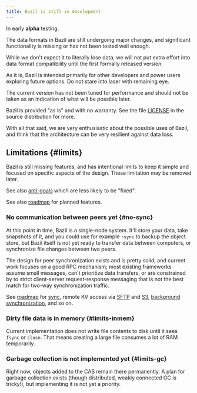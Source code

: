 ```yaml
---
title: Bazil is still in development
---
```


In early **alpha** testing.

The data formats in Bazil are still undergoing major changes, and
significant functionality is missing or has not been tested well
enough.

While we don't expect it to literally lose data, we will not put extra
effort into data format compatibility until the first formally
released version.

As it is, Bazil is intended primarily for other developers and power
users exploring future options. Do not stare into laser with remaining
eye.

The current version has not been tuned for performance and should not
be taken as an indication of what will be possible later.

Bazil is provided "as is" and with no warranty. See the file
[LICENSE](https://github.com/bazil/bazil/blob/master/LICENSE) in
the source distribution for more.

With all that said, we are very enthusiastic about the possible uses
of Bazil, and think that the architecture can be very resilient
against data loss.


##  Limitations {#limits}

Bazil is still missing features, and has intentional limits to keep it
simple and focused on specific aspects of the design. These limitation
may be removed later.

See also [anti-goals](/doc/antigoals) which are less likely to be
"fixed".

See also [roadmap](/doc/roadmap) for planned features.

###  No communication between peers yet {#no-sync}

At this point in time, Bazil is a single-node system. It'll store your
data, take snapshots of it, and you could use for example `rsync` to
backup the object store, but Bazil itself is not yet ready to transfer
data between computers, or synchronize file changes between two peers.

The design for peer synchronization exists and is pretty solid, and
current work focuses on a good RPC mechanism; most existing frameworks
assume small messages, can't prioritize data transfers, or are
constrained by to strict client-server request-response messaging that
is not the best match for two-way synchronization traffic.

See [roadmap](/doc/roadmap) for [sync](/doc/roadmap#sync), remote KV
access via [SFTP](/doc/roadmap#sftp) and [S3](/doc/roadmap#s3),
[background synchronization](/doc/roadmap#synckv), and so on.

###  Dirty file data is in memory {#limits-inmem}

Current implementation does not write file contents to disk until it
sees `fsync` or `close`. That means creating a large file consumes a
lot of RAM temporarily.

###  Garbage collection is not implemented yet {#limits-gc}

Right now, objects added to the CAS remain there permanently. A plan
for garbage collection exists (though distributed, weakly connected GC
is tricky!), but implementing it is not yet a priority.
